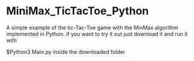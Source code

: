# MiniMax_TicTacToe_Python

A simple example of the tic-Tac-Toe game with the MinMax algorithm implemented in Python.
if you want to try it out just download it and run it with 

$Python3 Main.py 
inside the downloaded folder
